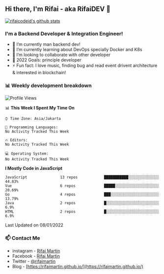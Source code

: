 ## Hi there, I'm Rifai - aka RifaiDEV 👋

[![rifaicodeid's github stats](https://github-readme-stats.vercel.app/api?username=rifaimartin)](https://github.com/rifaimartin/rifaimartin)

### I'm a Backend Developer & Integration Engineer!
- 🔭 I’m currently man backend dev!
- 🌱 I’m currently learning about DevOps specially Docker and K8s
- 👯 I’m looking to collaborate with other developer
- 🥅 2022 Goals: principle developer
- ⚡ Fun fact: I love music, finding bug and read event drivent architecture & interested in blockchain! 

### 📊 Weekly development breakdown

<!--START_SECTION:waka-->
![Profile Views](http://img.shields.io/badge/Profile%20Views-0-blue)

📊 **This Week I Spent My Time On** 

```text
⌚︎ Time Zone: Asia/Jakarta

💬 Programming Languages: 
No Activity Tracked This Week

🔥 Editors: 
No Activity Tracked This Week

💻 Operating System: 
No Activity Tracked This Week

```

**I Mostly Code in JavaScript** 

```text
JavaScript               13 repos            ███████████░░░░░░░░░░░░░░   44.83% 
Vue                      6 repos             █████░░░░░░░░░░░░░░░░░░░░   20.69% 
Go                       4 repos             ███░░░░░░░░░░░░░░░░░░░░░░   13.79% 
Java                     2 repos             █░░░░░░░░░░░░░░░░░░░░░░░░   6.9% 
HTML                     2 repos             █░░░░░░░░░░░░░░░░░░░░░░░░   6.9%

```



 Last Updated on 08/01/2022
<!--END_SECTION:waka-->

### 📫 Contact Me
- instagram - [Rifai Martin](https://www.instagram.com/rifaimartin/)
- Facebook - [Rifai Martin](https://www.facebook.com/muhammad.rifai.33449138/)
- Twitter - [@rifaimartin](https://twitter.com/rifaimartin)
- Blog - [https://rifaimartin.github.io/](https://rifaimartin.github.io/)
